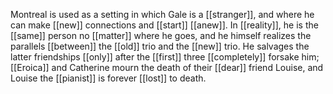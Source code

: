 Montreal is used as a setting in which Gale is a [[stranger]], and where he can make [[new]] connections and [[start]] [[anew]]. In [[reality]], he is the [[same]] person no [[matter]] where he goes, and he himself realizes the parallels [[between]] the [[old]] trio and the [[new]] trio. He salvages the latter friendships [[only]] after the [[first]] three [[completely]] forsake him; [[Eroica]] and Catherine mourn the death of their [[dear]] friend Louise, and Louise the [[pianist]] is forever [[lost]] to death.